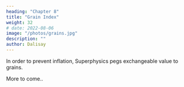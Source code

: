 ```yaml
---
heading: "Chapter 8"
title: "Grain Index"
weight: 32
# date: 2022-08-06
image: "/photos/grains.jpg"
description: ""
author: Dalisay
---
```




In order to prevent inflation, Superphysics pegs exchangeable value to grains. 

More to come..